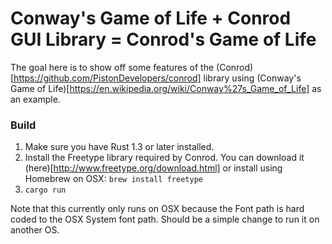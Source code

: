 # Conway's Game of Life + Conrod GUI Library = Conrod's Game of Life

The goal here is to show off some features of the (Conrod)[https://github.com/PistonDevelopers/conrod] library using (Conway's Game of Life)[https://en.wikipedia.org/wiki/Conway%27s_Game_of_Life] as an example.

### Build

1. Make sure you have Rust 1.3 or later installed.
2. Install the Freetype library required by Conrod. You can download it (here)[http://www.freetype.org/download.html] or install using Homebrew on OSX: `brew install freetype` 
3. `cargo run`


Note that this currently only runs on OSX because the Font path is hard coded to the OSX System font path. Should be a simple change to run it on another OS.

